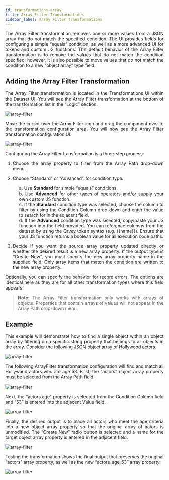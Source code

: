 ```yaml
---
id: transformations-array
title: Array Filter Transformations
sidebar_label: Array Filter Transformations
---
```

<div style="text-align: justify">

The Array Filter transformation removes one or more values from a JSON array that do not match the specified condition.  The UI provides fields for configuring a simple “equals” condition, as well as a more advanced UI for tokens and custom JS functions.  The default behavior of the Array Filter transformation is to remove the values that do not match the condition specified; however, it is also possible to move values that do not match the condition to a new “object array” type field.

## Adding the Array Filter Transformation

The Array Filter transformation is located in the Transformations UI within the Dataset UI.  You will see the Array Filter transformation at the bottom of the transformation list in the “Logic” section.

![array-filter](https://s3.amazonaws.com/cdn.qrvey.com/documentation_assets/data-router/array1.png#thumbnail-20) 


Move the cursor over the Array Filter icon and drag the component over to the transformation configuration area.  You will now see the Array Filter transformation configuration UI.

![array-filter](https://s3.amazonaws.com/cdn.qrvey.com/documentation_assets/data-router/array2.png#thumbnail) 
 
Configuring the Array Filter transformation is a three-step process:
1. Choose the array property to filter from the Array Path drop-down menu.

2. Choose “Standard” or “Advanced” for condition type:
<ul style="list-style: none; margin-left:20px;">
<li>  a. Use <strong>Standard</strong> for simple “equals” conditions. </li>
<li>  b. Use <strong>Advanced</strong> for other types of operators and/or supply your own custom JS function.</li>
<li>  c. If the <strong>Standard</strong> condition type was selected, choose the column to filter by using the Condition Column drop-down and enter the value to search for in the adjacent field. </li>
<li>  d. If the <strong>Advanced</strong> condition type was selected, copy/paste your JS function into the field provided.  You can reference columns from the dataset by using the Qrvey token syntax (e.g. {{name}}).  Ensure that your JS function returns a boolean value for all execution code paths.
 </li>
</ul>

3. Decide if you want the source array property updated directly or whether the desired result is a new array property.  If the output type is “Create New”, you must specify the new array property name in the supplied field.  Only array items that match the condition are written to the new array property.

Optionally, you can specify the behavior for record errors.  The options are identical here as they are for all other transformation types where this field appears.

> **Note**:  The Array Filter transformation only works with arrays of objects.  Properties that contain arrays of values will not appear in the Array Path drop-down menu.

## Example

This example will demonstrate how to find a single object within an object array by filtering on a specific string property that belongs to all objects in the array.  Consider the following JSON object array of Hollywood actors.

![array-filter](https://s3.amazonaws.com/cdn.qrvey.com/documentation_assets/data-router/array3.png#thumbnail-60) 


The following ArrayFilter transformation configuration will find and match all Hollywood actors who are age 53.  First, the “actors” object array property must be selected from the Array Path field.

![array-filter](https://s3.amazonaws.com/cdn.qrvey.com/documentation_assets/data-router/array4.png#thumbnail-40) 



Next, the “actors.age” property is selected from the Condition Column field and “53” is entered into the adjacent Value field.

![array-filter](https://s3.amazonaws.com/cdn.qrvey.com/documentation_assets/data-router/array5.png#thumbnail-60) 


Finally, the desired output is to place all actors who meet the age criteria into a new object array property so that the original array of actors is unmodified.  The “Create New” radio button is selected and a name for the target object array property is entered in the adjacent field.

![array-filter](https://s3.amazonaws.com/cdn.qrvey.com/documentation_assets/data-router/array6.png#thumbnail-60) 

Testing the transformation shows the final output that preserves the original “actors” array property, as well as the new “actors_age_53” array property.

![array-filter](https://s3.amazonaws.com/cdn.qrvey.com/documentation_assets/data-router/array7.png#thumbnail-60) 



